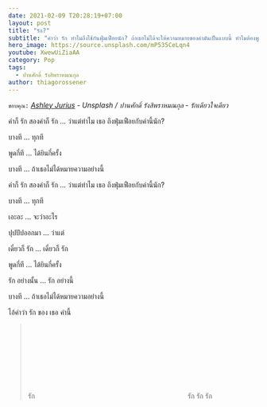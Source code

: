 ```yaml
---
date: 2021-02-09 T20:28:19+07:00
layout: post
title: "รัก?"
subtitle: "คำว่า รัก ทำไมถึงใช้กันฟุ่มเฟือยนัก? ถ้าเธอไม่ได้จะให้ความหมายของคำมันเป็นแบบนี้ ทำไมต้องพูดว่า รัก ออกมาด้วยล่ะ"
hero_image: https://source.unsplash.com/mP535CeLqn4
youtube: XwewUiZiaAA
category: Pop
tags:
  - ปานศักดิ์ รังสิพราหมณกุล
author: thiagorossener
---
```

`ขอบคุณ:` *[Ashley Jurius](https://unsplash.com/@ashleyjurius) - Unsplash / ปานศักดิ์ รังสิพราหมณกุล - รักเดียวใจเดียว*

คำก็ รัก สองคำก็ รัก ... ว่าแต่ทำไม เธอ ถึงฟุ่มเฟือยกับคำนี้นัก?

บางที ... ทุกที

พูดกี่ที ... ได้ยินกี่ครั้ง

บางที ... ถ้าเธอไม่ได้หมายความอย่างนี้

คำก็ รัก สองคำก็ รัก ... ว่าแต่ทำไม เธอ ถึงฟุ่มเฟือยกับคำนี้นัก?

บางที ... ทุกที

เอะอะ ... จะว่าอะไร

ปุปปัปออกมา ... ว่าแต่

เดี๋ยวก็ รัก ... เดี๋ยวก็ รัก

พูดกี่ที ... ได้ยินกี่ครั้ง

รัก อย่างนั้น ... รัก อย่างนี้

บางที ... ถ้าเธอไม่ได้หมายความอย่างนี้

ไอ้คำว่า รัก ของ เธอ คำนี้

> รัก <svg class="love"><use xlink:href="#icon-heart"></use></svg> รัก รัก รัก
